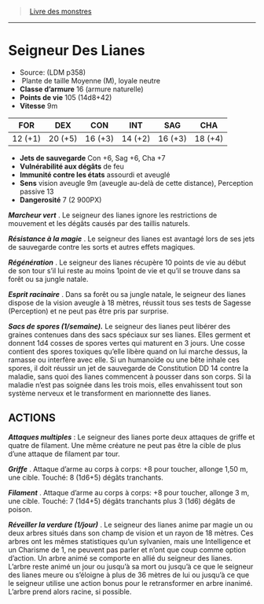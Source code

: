 ﻿> [Livre des monstres](tome_of_beasts.md)

---

# Seigneur Des Lianes

- Source: (LDM p358)
-  Plante de taille Moyenne (M), loyale neutre
- **Classe d’armure** 16 (armure naturelle)
- **Points de vie** 105 (14d8+42)
- **Vitesse** 9m

|FOR|DEX|CON|INT|SAG|CHA|
|---|---|---|---|---|---|
|12 (+1)|20 (+5)|16 (+3)|14 (+2)|16 (+3)|18 (+4)|

- **Jets de sauvegarde** Con +6, Sag +6, Cha +7
- **Vulnérabilité aux dégâts** de feu
- **Immunité contre les états** assourdi et aveuglé
- **Sens** vision aveugle 9m (aveugle au-delà de cette distance), Perception passive 13
- **Dangerosité** 7 (2 900PX)

**_Marcheur vert_** . Le seigneur des lianes ignore les restrictions de mouvement et les dégâts causés par des taillis naturels.

**_Résistance à la magie_** . Le seigneur des lianes est avantagé lors de ses jets de sauvegarde contre les sorts et autres effets magiques.

**_Régénération_** . Le seigneur des lianes récupère 10 points de vie au début de son tour s’il lui reste au moins 1point de vie et qu’il se trouve dans sa forêt ou sa jungle natale.

**_Esprit racinaire_** . Dans sa forêt ou sa jungle natale, le seigneur des lianes dispose de la vision aveugle à 18 mètres, réussit tous ses tests de Sagesse (Perception) et ne peut pas être pris par surprise.

**_Sacs de spores (1/semaine)._** Le seigneur des lianes peut libérer des graines contenues dans des sacs spéciaux sur ses lianes. Elles germent et donnent 1d4 cosses de spores vertes qui maturent en 3 jours. Une cosse contient des spores toxiques qu’elle libère quand on lui marche dessus, la ramasse ou interfère avec elle. Si un humanoïde ou une bête inhale ces spores, il doit réussir un jet de sauvegarde de Constitution DD 14 contre la maladie, sans quoi des lianes commencent à pousser dans son corps. Si la maladie n’est pas soignée dans les trois mois, elles envahissent tout son système nerveux et le transforment en marionnette des lianes.

## ACTIONS

**_Attaques multiples_** : Le seigneur des lianes porte deux attaques de griffe et quatre de filament. Une même créature ne peut pas être la cible de plus d’une attaque de filament par tour.

**_Griffe_** . Attaque d’arme au corps à corps: +8 pour toucher, allonge 1,50 m, une cible. Touché: 8 (1d6+5) dégâts tranchants.

**_Filament_** . Attaque d’arme au corps à corps: +8 pour toucher, allonge 3 m, une cible. Touché: 7 (1d4+5) dégâts tranchants plus 3 (1d6) dégâts de poison.

**_Réveiller la verdure (1/jour)_** . Le seigneur des lianes anime par magie un ou deux arbres situés dans son champ de vision et un rayon de 18 mètres. Ces arbres ont les mêmes statistiques qu’un sylvanien, mais une Intelligence et un Charisme de 1, ne peuvent pas parler et n’ont que coup comme option d’action. Un arbre animé se comporte en allié du seigneur des lianes. L’arbre reste animé un jour ou jusqu’à sa mort ou jusqu’à ce que le seigneur des lianes meure ou s’éloigne à plus de 36 mètres de lui ou jusqu’à ce que le seigneur utilise une action bonus pour le retransformer en arbre inanimé. L’arbre prend alors racine, si possible.


